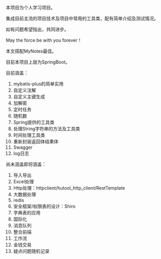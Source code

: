 本项目为个人学习项目。

集成目前主流的项目技术及项目中常用的工具类，配有简单介绍及测试情况。

如有问题希望指出，共同进步。 

May the force be with you forever！



本文搭配MyNotes最佳。



目前本项目上层为SpringBoot。

目前涵盖：

1. mybatis-plus的简单实用
2. 自定义注解
3. 自定义主键生成
4. 加解密
5. 定时任务
6. 随机数
7. Spring提供的工具类
8. 处理String字符串的方法及工具类
9. 时间处理工具类
10. 重新封装返回体结果体
11. Swagger
12. log日志



尚未涵盖即将涵盖：

1. 导入导出
2. Excel处理
3. Http处理：httpclient/hutool_http_client/RestTemplate
4. 大数据处理
5. redis
6. 安全框架/权限表的设计：Shiro
7. 字典表的应用
8. 国际化
9. 消息队列
10. 整合前端
11. 工作流
12. 金钱交易
13. 疑点问题随机记录

